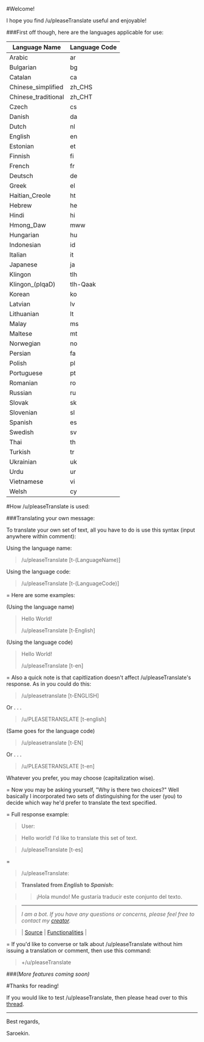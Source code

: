 #Welcome!

I hope you find /u/pleaseTranslate useful and enjoyable!

###First off though, here are the languages applicable for use:



**Language Name**| **Language Code**
---|---
Arabic| ar
Bulgarian| bg
Catalan| ca
Chinese_simplified| zh_CHS
Chinese_traditional| zh_CHT
Czech| cs
Danish| da
Dutch| nl
English| en
Estonian| et
Finnish| fi
French| fr
Deutsch| de
Greek | el
Haitian_Creole| ht
Hebrew| he
Hindi | hi
Hmong_Daw| mww
Hungarian| hu
Indonesian| id
Italian| it
Japanese| ja
Klingon| tlh
Klingon_(pIqaD)| tlh-Qaak
Korean| ko
Latvian| lv
Lithuanian| lt
Malay| ms
Maltese| mt
Norwegian| no
Persian| fa
Polish| pl
Portuguese| pt
Romanian| ro
Russian| ru
Slovak| sk
Slovenian| sl
Spanish| es
Swedish| sv
Thai| th
Turkish| tr
Ukrainian| uk
Urdu| ur
Vietnamese| vi
Welsh| cy

#How /u/pleaseTranslate is used:

###Translating your own message:

To translate your own set of text, all you have to do is use this syntax (input anywhere within comment):

Using the language name:
>/u/pleaseTranslate [t-(LanguageName)]

Using the language code:
>/u/pleaseTranslate [t-(LanguageCode)]

=
Here are some examples:

(Using the language name)
>Hello World!
>
>/u/pleaseTranslate [t-English]

(Using the language code)
>Hello World!
>
>/u/pleaseTranslate [t-en]

=
Also a quick note is that capitlization doesn't affect /u/pleaseTranslate's response. As in you could do this:

>/u/pleasetranslate [t-ENGLISH]

Or . . .

>/u/PLEASETRANSLATE [t-english]

(Same goes for the language code)

>/u/pleasetranslate [t-EN]

Or . . .

>/u/PLEASETRANSLATE [t-en]

Whatever you prefer, you may choose (capitalization wise).

=
Now you may be asking yourself, "Why is there two choices?" Well basically I incorporated two sets of distinguishing for the user (you) to decide which way he'd prefer to translate the text specified.

=
Full response example:

>User:

>Hello world! I'd like to translate this set of text.

>/u/pleaseTranslate [t-es] 

=

>/u/pleaseTranslate:

>**Translated from *English* to *Spanish*:**

>>¡Hola mundo! Me gustaría traducir este conjunto del texto.

>---
>*I am a bot. If you have any questions or concerns, please feel free to contact my [creator](https://www.reddit.com/message/compose/?to=Saroekin&subject=/u/pleaseTranslate).*

>| [Source](https://github.com/Saroekin/pleaseTranslate) | [Functionalities](https://www.reddit.com/r/Saroekin_redditBots/comments/354g14/upleasetranslate_information/) |

=
If you'd like to converse or talk about /u/pleaseTranslate without him issuing a translation or comment, then use this command:

>+/u/pleaseTranslate

###*(More features coming soon)*

#Thanks for reading!

If you would like to test /u/pleaseTranslate, then please head over to this [thread](https://www.reddit.com/r/Saroekin_redditBots/comments/339ez3/bot_testing/).

---
Best regards,

Saroekin.

